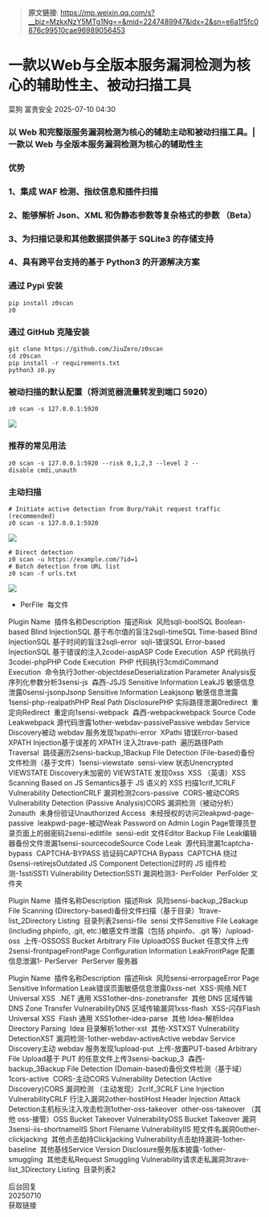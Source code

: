 > **原文链接**: https://mp.weixin.qq.com/s?__biz=MzkxNzY5MTg1Ng==&mid=2247489947&idx=2&sn=e6a1f5fc0876c99510cae96989056453

#  一款以Web与全版本服务漏洞检测为核心的辅助性主、被动扫描工具  
菜狗  富贵安全   2025-07-10 04:30  
  
### 以 Web 和完整版服务漏洞检测为核心的辅助主动和被动扫描工具。|一款以 Web 与全版本服务漏洞检测为核心的辅助性主  
### 优势  
### 1、集成 WAF 检测、指纹信息和插件扫描  
### 2、能够解析 Json、XML 和伪静态参数等复杂格式的参数 （Beta）  
### 3、为扫描记录和其他数据提供基于 SQLite3 的存储支持  
### 4、具有跨平台支持的基于 Python3 的开源解决方案  
### 通过 Pypi 安装  

```
pip install z0scan
z0

```

### 通过 GitHub 克隆安装  

```
git clone https://github.com/JiuZero/z0scan
cd z0scan
pip install -r requirements.txt
python3 z0.py

```

### 被动扫描的默认配置（将浏览器流量转发到端口 5920）  

```
z0 scan -s 127.0.0.1:5920

```

  
![](https://mmbiz.qpic.cn/sz_mmbiz_png/veA9QmcJk5lJqSJ7RficfY6z4DlJrbrXqDKJYMdx1J7u5OvbKI0djn68kYSMcLLWuypvNAk4XAIwibiauaHK80FQA/640?wx_fmt=png&from=appmsg "")  
### 推荐的常见用法  

```
z0 scan -s 127.0.0.1:5920 --risk 0,1,2,3 --level 2 --disable cmdi,unauth

```

### 主动扫描  

```
# Initiate active detection from Burp/Yakit request traffic (recommended)
z0 scan -s 127.0.0.1:5920

```

  
![](https://mmbiz.qpic.cn/sz_mmbiz_png/veA9QmcJk5lJqSJ7RficfY6z4DlJrbrXq36elPr3KtYP1SyjQiaXibEA81iciayhh9ia9um1XZUcHvXdvc6g8RvbGqVQ/640?wx_fmt=png&from=appmsg "")  

```
# Direct detection
z0 scan -u https://example.com/?id=1
# Batch detection from URL list
z0 scan -f urls.txt

```

  
![](https://mmbiz.qpic.cn/sz_mmbiz_png/veA9QmcJk5lJqSJ7RficfY6z4DlJrbrXqbpyhmX76XL41JvD2AVB0qiboiaMkTgvoga5wicCSl8t51QnjPCYGcKWKA/640?wx_fmt=png&from=appmsg "")  
  
- PerFile  每文件  
  
Plugin Name  插件名称Description  描述Risk  风险sqli-boolSQL Boolean-based Blind InjectionSQL 基于布尔值的盲注2sqli-timeSQL Time-based Blind InjectionSQL 基于时间的盲注2sqli-error  sqli-错误SQL Error-based InjectionSQL 基于错误的注入2codei-aspASP Code Execution  ASP 代码执行3codei-phpPHP Code Execution  PHP 代码执行3cmdiCommand Execution  命令执行3other-objectdeseDeserialization Parameter Analysis反序列化参数分析3sensi-js  森西-JSJS Sensitive Information LeakJS 敏感信息泄露0sensi-jsonpJsonp Sensitive Information Leakjsonp 敏感信息泄露1sensi-php-realpathPHP Real Path DisclosurePHP 实际路径泄漏0redirect  重定向Redirect  重定向1sensi-webpack  森西-webpackwebpack Source Code Leakwebpack 源代码泄露1other-webdav-passivePassive webdav Service Discovery被动 webdav 服务发现1xpathi-error  XPathi 错误Error-based XPATH Injection基于误差的 XPATH 注入2trave-path  遍历路径Path Traversal  路径遍历2sensi-backup_1Backup File Detection (File-based)备份文件检测（基于文件）1sensi-viewstate  sensi-view 状态Unencrypted VIEWSTATE Discovery未加密的 VIEWSTATE 发现0xss  XSS （英语）XSS Scanning Based on JS Semantics基于 JS 语义的 XSS 扫描1crlf_1CRLF Vulnerability DetectionCRLF 漏洞检测2cors-passive  CORS-被动CORS Vulnerability Detection (Passive Analysis)CORS 漏洞检测（被动分析）2unauth  未身份验证Unauthorized Access  未经授权的访问2leakpwd-page-passive  leakpwd-page-被动Weak Password on Admin Login Page管理员登录页面上的弱密码2sensi-editfile  sensi-edit 文件Editor Backup File Leak编辑器备份文件泄漏1sensi-sourcecodeSource Code Leak  源代码泄漏1captcha-bypass  CAPTCHA-BYPASS 验证码CAPTCHA Bypass  CAPTCHA 绕过0sensi-retirejsOutdated JS Component Detection过时的 JS 组件检测-1sstiSSTI Vulnerability DetectionSSTI 漏洞检测3- PerFolder  PerFolder 文件夹  
  
Plugin Name  插件名称Description  描述Risk  风险sensi-backup_2Backup File Scanning (Directory-based)备份文件扫描（基于目录）1trave-list_2Directory Listing  目录列表2sensi-file  sensi 文件Sensitive File Leakage (including phpinfo, .git, etc.)敏感文件泄露（包括 phpinfo、.git 等）/upload-oss  上传-OSSOSS Bucket Arbitrary File UploadOSS Bucket 任意文件上传2sensi-frontpageFrontPage Configuration Information LeakFrontPage 配置信息泄漏1- PerServer  PerServer 服务器  
  
Plugin Name  插件名称Description  描述Risk  风险sensi-errorpageError Page Sensitive Information Leak错误页面敏感信息泄露0xss-net  XSS-网络.NET Universal XSS  .NET 通用 XSS1other-dns-zonetransfer  其他 DNS 区域传输DNS Zone Transfer VulnerabilityDNS 区域传输漏洞1xss-flash  XSS-闪存Flash Universal XSS  Flash 通用 XSS1other-idea-parse  其他 Idea-解析Idea Directory Parsing  Idea 目录解析1other-xst  其他-XSTXST Vulnerability DetectionXST 漏洞检测-1other-webdav-activeActive webdav Service Discovery主动 webdav 服务发现1upload-put  上传-放置PUT-based Arbitrary File Upload基于 PUT 的任意文件上传3sensi-backup_3  森西-backup_3Backup File Detection (Domain-based)备份文件检测（基于域）1cors-active  CORS-主动CORS Vulnerability Detection (Active Discovery)CORS 漏洞检测 （主动发现）2crlf_3CRLF Line Injection VulnerabilityCRLF 行注入漏洞2other-hostiHost Header Injection Attack Detection主机标头注入攻击检测1other-oss-takeover  other-oss-takeover （其他 oss-接管）OSS Bucket Takeover VulnerabilityOSS Bucket Takeover 漏洞3sensi-iis-shortnameIIS Short Filename VulnerabilityIIS 短文件名漏洞0other-clickjacking  其他点击劫持Clickjacking Vulnerability点击劫持漏洞-1other-baseline  其他基线Service Version Disclosure服务版本披露-1other-smuggling  其他走私Request Smuggling Vulnerability请求走私漏洞3trave-list_3Directory Listing  目录列表2  
  
后台回复  
20250710  
获取链接  
  
